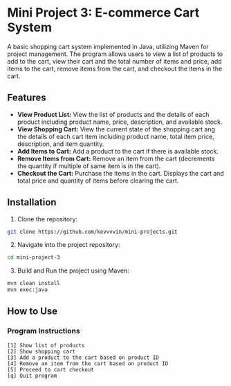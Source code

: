 # Mini Project 3: E-commerce Cart System

A basic shopping cart system implemented in Java, utilizing Maven for project management.
The program allows users to view a list of products to add to the cart, view their cart and the total number of items
and price, add items to the cart, remove items from the cart, and checkout the items in the cart.

## Features

- **View Product List:** View the list of products and the details of each product including product name, price, description, and available stock.
- **View Shopping Cart:** View the current state of the shopping cart ang the details of each cart item including product name, total item price, description, and item quantity.
- **Add Items to Cart:** Add a product to the cart if there is available stock.
- **Remove Items from Cart:** Remove an item from the cart (decrements the quantity if multiple of same item is in the cart).
- **Checkout the Cart:** Purchase the items in the cart. Displays the cart and total price and quantity of items before clearing the cart.

## Installation

1. Clone the repository:
```sh
git clone https://github.com/kevvvvin/mini-projects.git
```
2. Navigate into the project repository:
```sh
cd mini-project-3
```
3. Build and Run the project using Maven:
```sh
mvn clean install
mvn exec:java
```
## How to Use
### Program Instructions
```
[1] Show list of products
[2] Show shopping cart
[3] Add a product to the cart based on product ID
[4] Remove an item from the cart based on product ID
[5] Proceed to cart checkout
[q] Quit program
```
   
